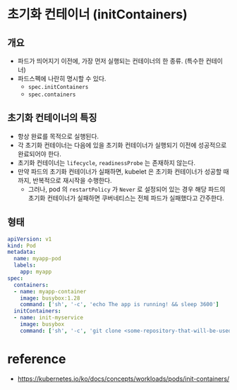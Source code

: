 # 초기화 컨테이너 (initContainers)

## 개요
* 파드가 띄어지기 이전에, 가장 먼저 실행되는 컨테이너의 한 종류. (특수한 컨테이너)
* 파드스펙에 나란히 명시할 수 있다. 
  * `spec.initContainers` 
  * `spec.containers`

## 초기화 컨테이너의 특징
* 항상 완료를 목적으로 실행된다.
* 각 초기화 컨테이너는 다음에 있을 초기화 컨테이너가 실행되기 이전에 성공적으로 완료되어야 한다.
* 초기화 컨테이너는 `lifecycle`, `readinessProbe` 는 존재하지 않는다.
* 만약 파드의 초기화 컨테이너가 실패하면, kubelet 은 초기화 컨테이너가 성공할 때까지, 반복적으로 재시작을 수행한다.
  * 그러나, pod 의 `restartPolicy` 가 `Never` 로 설정되어 있는 경우 해당 파드의 초기화 컨테이너가 실패하면 쿠버네티스는 전체 파드가 실패했다고 간주한다.

## 형태
```yaml
apiVersion: v1
kind: Pod
metadata:
  name: myapp-pod
  labels:
    app: myapp
spec:
  containers:
  - name: myapp-container
    image: busybox:1.28
    command: ['sh', '-c', 'echo The app is running! && sleep 3600']
  initContainers:
  - name: init-myservice
    image: busybox
    command: ['sh', '-c', 'git clone <some-repository-that-will-be-used-by-application> ; done;']
```

# reference
* https://kubernetes.io/ko/docs/concepts/workloads/pods/init-containers/
